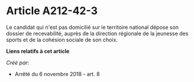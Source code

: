 # Article A212-42-3

Le candidat qui n'est pas domicilié sur le territoire national dépose son dossier de recevabilité, auprès de la direction
régionale de la jeunesse des sports et de la cohésion sociale de son choix.

**Liens relatifs à cet article**

_Créé par_:

  - Arrêté du 6 novembre 2018 - art. 8
